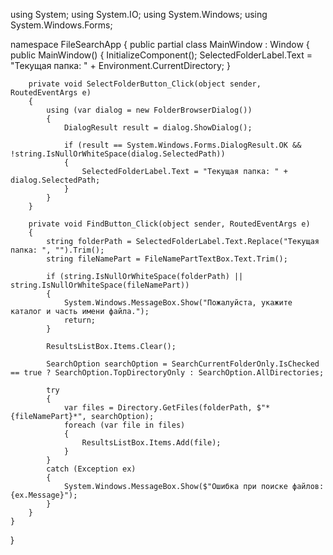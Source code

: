 

using System;
using System.IO;
using System.Windows;
using System.Windows.Forms;

namespace FileSearchApp
{
    public partial class MainWindow : Window
    {
        public MainWindow()
        {
            InitializeComponent();
            SelectedFolderLabel.Text = "Текущая папка: " + Environment.CurrentDirectory;
        }

        private void SelectFolderButton_Click(object sender, RoutedEventArgs e)
        {
            using (var dialog = new FolderBrowserDialog())
            {
                DialogResult result = dialog.ShowDialog();

                if (result == System.Windows.Forms.DialogResult.OK && !string.IsNullOrWhiteSpace(dialog.SelectedPath))
                {
                    SelectedFolderLabel.Text = "Текущая папка: " + dialog.SelectedPath;
                }
            }
        }

        private void FindButton_Click(object sender, RoutedEventArgs e)
        {
            string folderPath = SelectedFolderLabel.Text.Replace("Текущая папка: ", "").Trim();
            string fileNamePart = FileNamePartTextBox.Text.Trim();

            if (string.IsNullOrWhiteSpace(folderPath) || string.IsNullOrWhiteSpace(fileNamePart))
            {
                System.Windows.MessageBox.Show("Пожалуйста, укажите каталог и часть имени файла.");
                return;
            }

            ResultsListBox.Items.Clear();

            SearchOption searchOption = SearchCurrentFolderOnly.IsChecked == true ? SearchOption.TopDirectoryOnly : SearchOption.AllDirectories;

            try
            {
                var files = Directory.GetFiles(folderPath, $"*{fileNamePart}*", searchOption);
                foreach (var file in files)
                {
                    ResultsListBox.Items.Add(file);
                }
            }
            catch (Exception ex)
            {
                System.Windows.MessageBox.Show($"Ошибка при поиске файлов: {ex.Message}");
            }
        }
    }
}

